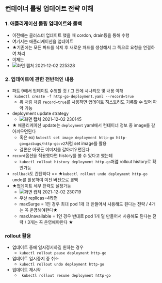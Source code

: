 ## 컨테이너 롤링 업데이트 전략 이해

### 1. 애플리케이션 롤링 업데이트와 롤백
- 이전에는 클러스터 업데이트 했을 때 cordon, drain등을 통해 수행
- 여기서는 애플리케이션을 업데이트
- ★기존에는 모든 파드를 삭제 후 새로운 파드를 생성해서 그 쪽으로 요청을 연결하여 처리
- 이제는
- ![화면 캡처 2021-12-02 225328](https://user-images.githubusercontent.com/62214428/144435202-49e47abb-02e8-481b-8c77-59e7d30781fb.png)

### 2. 업데이트에 관한 전반적인 내용
- 파트 9에서 업데이트 수행할 것 / 그 전에 시나리오 및 내용 이해
- ` kubectl create -f http-go-deployment.yaml --record=true`
   - 위 처럼 처럼 `record=true`를 사용하면 업데이트 히스토리도 기록할 수 있어 파악 가능
- deployment update strategy
   -  ![화면 캡처 2021-12-02 230145](https://user-images.githubusercontent.com/62214428/144436683-c3c8b92d-1560-4fa0-8617-69dd6d4a8975.png)
- ★ 애플리케이션 update는 `deployment` yaml에서 컨테이너 정보 중 image를 갈아끼우면된다
   - 혹은 ex) `kubectl set image deployment http-go http-go=gasbugs/http-go:v2`처럼 set image를 활용
   - 결론은 어쨋든 이미지를 갈아끼우면된다
- `record`옵션을 적용했다면 history를 볼 수 있다고 했는데
   - `kubectl rollout history deployment http-go`처럼 rollout history로 확인가능
- `rollback`도 간단하다 => ★`kubectl rollout undo deployment http-go` undo를 활용하여 이전 버전으로 롤백
- ★업데이트 세부 젼락도 설정가능
   - ![화면 캡처 2021-12-02 230719](https://user-images.githubusercontent.com/62214428/144437678-4498adcb-89af-48c7-92c1-cd9b815c6581.png)
   - 우선 replicas=4라면 
   - maxSurge = 1인 경우 최대 pod 1개 더 만들어서 사용해도 된다는 전략 / 4개는 꼭 운영해야한다★
   - maxUnavailable = 1인 경우 반대로 pod 1개 덜 만들어서 사용해도 된다는 전략 / 3개는 꼭 운영해야한다 ★

### rollout 활용
- 업데이트 중에 일시정지하길 원하는 경우
  - `kubectl rollout pause deployment http-go`
- 업데이트 일시중지 중 취소
  - `kubectl rollout undo deployment http-go`
- 업데이트 재시작
  - ` kubectl rollout resume deployment http-go`















